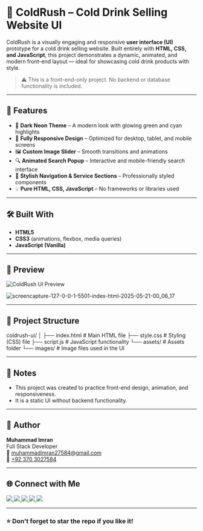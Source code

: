 # 🧊 ColdRush – Cold Drink Selling Website UI

ColdRush is a visually engaging and responsive **user interface (UI)** prototype for a cold drink selling website. Built entirely with **HTML, CSS, and JavaScript**, this project demonstrates a dynamic, animated, and modern front-end layout — ideal for showcasing cold drink products with style.

> ⚠️ This is a front-end-only project. No backend or database functionality is included.

---

## 🚀 Features

- 🎨 **Dark Neon Theme** – A modern look with glowing green and cyan highlights  
- 📱 **Fully Responsive Design** – Optimized for desktop, tablet, and mobile screens  
- 🖼️ **Custom Image Slider** – Smooth transitions and animations  
- 🔍 **Animated Search Popup** – Interactive and mobile-friendly search interface  
- 🧊 **Stylish Navigation & Service Sections** – Professionally styled components  
- 💡 **Pure HTML, CSS, JavaScript** – No frameworks or libraries used

---

## 🛠️ Built With

- **HTML5**  
- **CSS3** (animations, flexbox, media queries)  
- **JavaScript (Vanilla)**

---

## 📸 Preview

![ColdRush UI Preview](https://muhammadimran6006.github.io/Cold-Rush-Frontend-Website-/)  

![screencapture-127-0-0-1-5501-index-html-2025-05-21-00_06_17](https://github.com/user-attachments/assets/cfd85ed6-1c9d-46c3-ab11-d3399721c24f)


---

## 📂 Project Structure

coldrush-ui/
│
├── index.html         # Main HTML file
├── style.css          # Styling (CSS) file
├── script.js          # JavaScript functionality
└── assets/            # Assets folder
    └── images/        # Image files used in the UI


---

## 📌 Notes

- This project was created to practice front-end design, animation, and responsiveness.
- It is a static UI without backend functionality.

---

## 🙌 Author

**Muhammad Imran**  
Full Stack Developer  
📧 [muhammadimran27584@gmail.com](mailto:muhammadimran27584@gmail.com)  
📱 [+92 370 3027584](https://wa.me/923703027584)

---

## 🌐 Connect with Me

<div align="left">
  <a href="https://www.linkedin.com/in/muhammad-imran-5a9083250" target="_blank">
    <img src="https://img.shields.io/badge/LinkedIn-0077B5?style=flat&logo=linkedin&logoColor=white" />
  </a>
  <a href="https://www.instagram.com/muhammadimran_6006" target="_blank">
    <img src="https://img.shields.io/badge/Instagram-E4405F?style=flat&logo=instagram&logoColor=white" />
  </a>
  <a href="https://www.facebook.com/share/1DbeJwr63g/" target="_blank">
    <img src="https://img.shields.io/badge/Facebook-1877F2?style=flat&logo=facebook&logoColor=white" />
  </a>
  <a href="https://youtube.com/@imrandevtutorials" target="_blank">
    <img src="https://img.shields.io/badge/YouTube-FF0000?style=flat&logo=youtube&logoColor=white" />
  </a>
  <a href="https://wa.me/923703027584" target="_blank">
    <img src="https://img.shields.io/badge/WhatsApp-25D366?style=flat&logo=whatsapp&logoColor=white" />
  </a>
</div>

---

### ⭐ Don't forget to star the repo if you like it!
